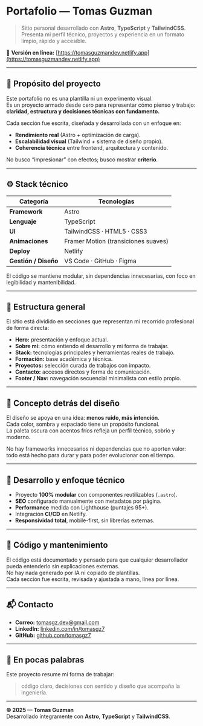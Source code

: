 #  Portafolio — Tomas Guzman

> Sitio personal desarrollado con **Astro**, **TypeScript** y **TailwindCSS**.  
> Presenta mi perfil técnico, proyectos y experiencia en un formato limpio, rápido y accesible.

🔗 **Versión en línea:** [https://tomasguzmandev.netlify.app](https://tomasguzmandev.netlify.app)

---

## 🧭 Propósito del proyecto

Este portafolio no es una plantilla ni un experimento visual.  
Es un proyecto armado desde cero para representar cómo pienso y trabajo:  
**claridad, estructura y decisiones técnicas con fundamento.**

Cada sección fue escrita, diseñada y desarrollada con un enfoque en:
- **Rendimiento real** (Astro + optimización de carga).  
- **Escalabilidad visual** (Tailwind + sistema de diseño propio).  
- **Coherencia técnica** entre frontend, arquitectura y contenido.  

No busco “impresionar” con efectos; busco mostrar **criterio**.

---

## ⚙️ Stack técnico

| Categoría | Tecnologías |
|------------|--------------|
| **Framework** | Astro |
| **Lenguaje** | TypeScript |
| **UI** | TailwindCSS · HTML5 · CSS3 |
| **Animaciones** | Framer Motion (transiciones suaves) |
| **Deploy** | Netlify |
| **Gestión / Diseño** | VS Code · GitHub · Figma |

El código se mantiene modular, sin dependencias innecesarias, con foco en legibilidad y mantenibilidad.

---

## 🧩 Estructura general

El sitio está dividido en secciones que representan mi recorrido profesional de forma directa:

- **Hero:** presentación y enfoque actual.  
- **Sobre mí:** cómo entiendo el desarrollo y mi forma de trabajar.  
- **Stack:** tecnologías principales y herramientas reales de trabajo.  
- **Formación:** base académica y técnica.  
- **Proyectos:** selección curada de trabajos con impacto.  
- **Contacto:** accesos directos y forma de comunicación.  
- **Footer / Nav:** navegación secuencial minimalista con estilo propio.

---

## 🧠 Concepto detrás del diseño

El diseño se apoya en una idea: **menos ruido, más intención**.  
Cada color, sombra y espaciado tiene un propósito funcional.  
La paleta oscura con acentos fríos refleja un perfil técnico, sobrio y moderno.  

No hay frameworks innecesarios ni dependencias que no aporten valor:  
todo está hecho para durar y para poder evolucionar con el tiempo.

---

## 🚀 Desarrollo y enfoque técnico

- Proyecto **100% modular** con componentes reutilizables (`.astro`).  
- **SEO** configurado manualmente con metadatos por página.  
- **Performance** medida con Lighthouse (puntajes 95+).  
- Integración **CI/CD** en Netlify.  
- **Responsividad total**, mobile-first, sin librerías externas.  

---

## 📂 Código y mantenimiento

El código está documentado y pensado para que cualquier desarrollador pueda entenderlo sin explicaciones externas.  
No hay nada generado por IA ni copiado de plantillas.  
Cada sección fue escrita, revisada y ajustada a mano, línea por línea.

---

## 📬 Contacto

- **Correo:** [tomasgz.dev@gmail.com](mailto:tomasgz.dev@gmail.com)  
- **LinkedIn:** [linkedin.com/in/tomasgz7](https://linkedin.com/in/tomasgz7)  
- **GitHub:** [github.com/tomasgz7](https://github.com/tomasgz7)

---

## 🔎 En pocas palabras

Este proyecto resume mi forma de trabajar:  
> código claro, decisiones con sentido y diseño que acompaña la ingeniería.  

---

**© 2025 — Tomas Guzman**  
Desarrollado íntegramente con **Astro**, **TypeScript** y **TailwindCSS**.
